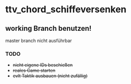 # ttv_chord_schiffeversenken

## working Branch benutzen!
master branch nicht ausführbar
### TODO
- ~~nicht eigene IDs beschießen~~
- ~~reales Game starten~~
- ~~evlt Taktik ausbauen (nicht zufällig)~~
